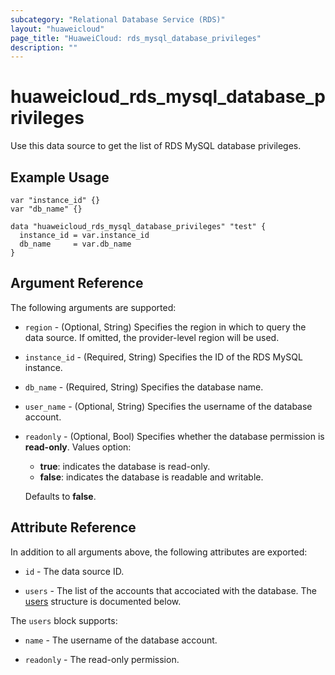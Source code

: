 ```yaml
---
subcategory: "Relational Database Service (RDS)"
layout: "huaweicloud"
page_title: "HuaweiCloud: rds_mysql_database_privileges"
description: ""
---
```


# huaweicloud_rds_mysql_database_privileges

Use this data source to get the list of RDS MySQL database privileges.

## Example Usage

```hcl
var "instance_id" {}
var "db_name" {}

data "huaweicloud_rds_mysql_database_privileges" "test" {
  instance_id = var.instance_id
  db_name     = var.db_name
}
```

## Argument Reference

The following arguments are supported:

* `region` - (Optional, String) Specifies the region in which to query the data source.
  If omitted, the provider-level region will be used.

* `instance_id` - (Required, String) Specifies the ID of the RDS MySQL instance.

* `db_name` - (Required, String) Specifies the database name.

* `user_name` - (Optional, String) Specifies the username of the database account.

* `readonly` - (Optional, Bool) Specifies whether the database permission is **read-only**. Values option:
  + **true**: indicates the database is read-only.
  + **false**: indicates the database is readable and writable.

  Defaults to **false**.

## Attribute Reference

In addition to all arguments above, the following attributes are exported:

* `id` - The data source ID.

* `users` - The list of the accounts that accociated with the database.
  The [users](#RDS_mysql_database_privileges) structure is documented below.

<a name="RDS_mysql_database_privileges"></a>
The `users` block supports:

* `name` - The username of the database account.

* `readonly` - The read-only permission.
